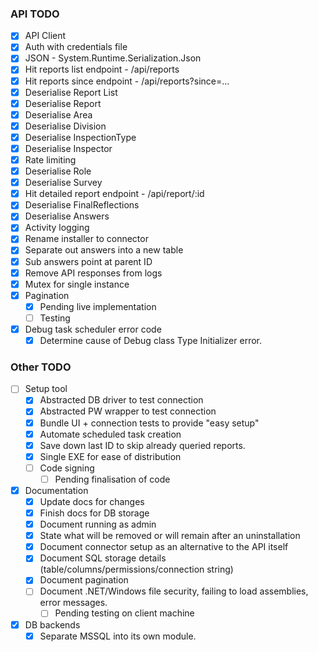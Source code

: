 ### API TODO

- [x] API Client
- [x] Auth with credentials file
- [x] JSON - System.Runtime.Serialization.Json
- [x] Hit reports list endpoint - /api/reports
- [x] Hit reports since endpoint - /api/reports?since=...
- [x] Deserialise Report List
- [x] Deserialise Report
- [x] Deserialise Area
- [x] Deserialise Division
- [x] Deserialise InspectionType
- [x] Deserialise Inspector
- [x] Rate limiting
- [x] Deserialise Role
- [x] Deserialise Survey
- [x] Hit detailed report endpoint - /api/report/:id
- [x] Deserialise FinalReflections
- [x] Deserialise Answers
- [x] Activity logging
- [x] Rename installer to connector
- [x] Separate out answers into a new table
- [x] Sub answers point at parent ID
- [x] Remove API responses from logs
- [x] Mutex for single instance
- [x] Pagination
    - [x] Pending live implementation
    - [ ] Testing
- [x] Debug task scheduler error code
  - [x] Determine cause of Debug class Type Initializer error.

### Other TODO
- [ ] Setup tool
  - [x] Abstracted DB driver to test connection
  - [x] Abstracted PW wrapper to test connection
  - [x] Bundle UI + connection tests to provide "easy setup"
  - [x] Automate scheduled task creation
  - [x] Save down last ID to skip already queried reports.
  - [x] Single EXE for ease of distribution
  - [ ] Code signing
    - [ ] Pending finalisation of code
- [x] Documentation
  - [x] Update docs for changes
  - [x] Finish docs for DB storage
  - [x] Document running as admin
  - [x] State what will be removed or will remain after an uninstallation
  - [x] Document connector setup as an alternative to the API itself
  - [x] Document SQL storage details (table/columns/permissions/connection string)
  - [x] Document pagination
  - [ ] Document .NET/Windows file security, failing to load assemblies, error messages.
    - [ ] Pending testing on client machine
- [x] DB backends
  - [x] Separate MSSQL into its own module.
